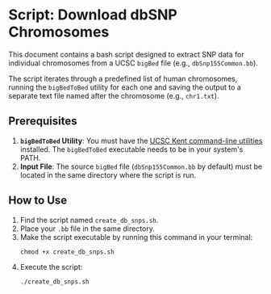 # Script: Download dbSNP Chromosomes

This document contains a bash script designed to extract SNP data for individual chromosomes from a UCSC `bigBed` file (e.g., `dbSnp155Common.bb`).

The script iterates through a predefined list of human chromosomes, running the `bigBedToBed` utility for each one and saving the output to a separate text file named after the chromosome (e.g., `chr1.txt`).

## Prerequisites

1.  **`bigBedToBed` Utility**: You must have the [UCSC Kent command-line utilities](http://hgdownload.soe.ucsc.edu/admin/exe/) installed. The `bigBedToBed` executable needs to be in your system's PATH.
2.  **Input File**: The source `bigBed` file (`dbSnp155Common.bb` by default) must be located in the same directory where the script is run.

## How to Use

1.  Find the script named `create_db_snps.sh`.
2.  Place your `.bb` file in the same directory.
3.  Make the script executable by running this command in your terminal:
    ```
    chmod +x create_db_snps.sh
    ```
4.  Execute the script:
    ```
    ./create_db_snps.sh
    ```